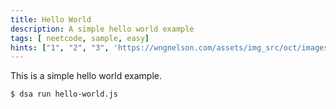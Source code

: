```yaml
---
title: Hello World
description: A simple hello world example
tags: [ neetcode, sample, easy]
hints: ["1", "2", "3", 'https://wngnelson.com/assets/img_src/oct/images/4804295.jpg']
---
```


This is  a simple hello world example.

```bash
$ dsa run hello-world.js
```